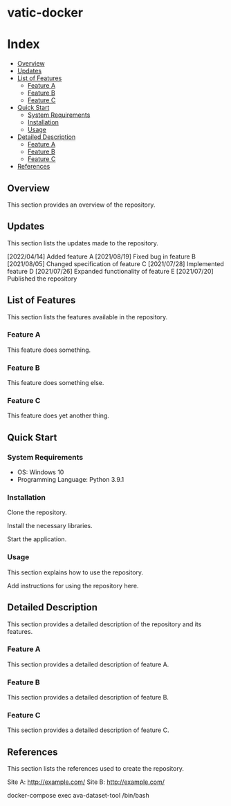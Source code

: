 # vatic-docker

# Index

- [Overview](#overview)
- [Updates](#updates)
- [List of Features](#list-of-features)
  - [Feature A](#feature-a)
  - [Feature B](#feature-b)
  - [Feature C](#feature-c)
- [Quick Start](#quick-start)
  - [System Requirements](#system-requirements)
  - [Installation](#installation)
  - [Usage](#usage)
- [Detailed Description](#detailed-description)
  - [Feature A](#feature-a-1)
  - [Feature B](#feature-b-1)
  - [Feature C](#feature-c-1)
- [References](#references)


## Overview

This section provides an overview of the repository.

## Updates
This section lists the updates made to the repository.

[2022/04/14] Added feature A
[2021/08/19] Fixed bug in feature B
[2021/08/05] Changed specification of feature C
[2021/07/28] Implemented feature D
[2021/07/26] Expanded functionality of feature E
[2021/07/20] Published the repository

## List of Features
This section lists the features available in the repository.

### Feature A
This feature does something.
### Feature B
This feature does something else.
### Feature C
This feature does yet another thing.

## Quick Start

### System Requirements

- OS: Windows 10
- Programming Language: Python 3.9.1

### Installation

Clone the repository.

Install the necessary libraries.

Start the application.

### Usage
This section explains how to use the repository.

Add instructions for using the repository here.

## Detailed Description

This section provides a detailed description of the repository and its features.

### Feature A
This section provides a detailed description of feature A.

### Feature B
This section provides a detailed description of feature B.

### Feature C
This section provides a detailed description of feature C.

## References
This section lists the references used to create the repository.

Site A: http://example.com/
Site B: http://example.com/



docker-compose exec ava-dataset-tool /bin/bash